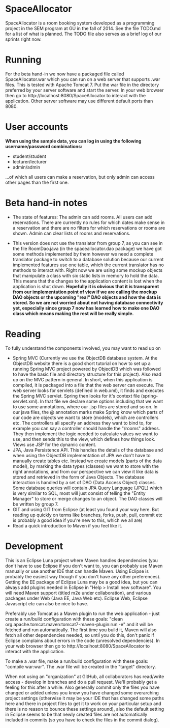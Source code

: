 SpaceAllocator
==============

SpaceAllocator is a room booking system developed as a programming project in the SEM program at GU in the fall of 2014. See the file TODO.md for a list of what is planned. The TODO file also serves as a brief log of our sprints right now.


Running
==============
For the beta hand-in we now have a packaged file called SpaceAllocator.war which you can run on a web server that supports .war files. This is tested with Apache Tomcat 7. Put the war file in the directory preferred by your server software and start the server. In your web browser then go to http://localhost:8080/SpaceAllocator to interact with the application. Other server software may use different default ports than 8080.


User accounts
==============
<b>When using the sample data, you can log in using the following username/password combinations:</b>
  - student/student
  - lecturer/lecturer
  - admin/admin

...of which all users can make a reservation, but only admin can access other pages than the first one.


Beta hand-in notes
==============

  - The state of features: The admin can add rooms. All users can add reservations. There are currently no rules for which dates make sense in a reservation and there are no filters for which reservations or rooms are shown. Admin can clear lists of rooms and reservations.

  - This version does not use the translator from group 7, as you can see in the file RoomDao.java (in the spaceallocator.dao package) we have got some methods implemented by them however we need a complete translator package to switch to a database solution because our current implemented features use one table, which the current translator has no methods to interact with. Right now we are using some mockup objects that manipulate a class with six static lists in memory to hold the data. This means that the changes to the application content is lost when the application is shut down. <b>Hopefully it is obvious that it is transparent from our implementation point of view if we are calling the mockup DAO objects or the upcoming "real" DAO objects and how the data is stored. So we are not worried about not having database connectivity yet, especially since group 7 now has learned how to make one DAO class which means making the rest will be really simple.</b>


Reading
==============

To fully understand the components involved, you may want to read up on
  - Spring MVC (Currently we use the ObjectDB database system. At the ObjectDB website there is a good short tutorial on how to set up a running Spring MVC project powered by ObjectDB which was followed to have the basic file and directory structure for this project). Also read up on the MVC pattern in general. In short, when this application is compiled, it is packaged into a file that the web server can execute. The web server looks for servlets (defined in web.xml), it finds and executes the Spring MVC servlet. Spring then looks for it's context file (spring-servlet.xml). In that file we declare some options including that we want to use some annotations, where our .jsp files are stored and so on. In our java files, the @ annotation marks make Spring know which parts of our code are objects we want to store (models), which are controllers etc. The controllers all specify an address they want to bind to, for example you can say a controller should handle the "/rooms" address. They then implement the logic needed to calculate values we want to use, and then sends this to the view, which defines how things look. Views use JSP for the dynamic content.
  - JPA, Java Persistence API. This handles the details of the database and when using the ObjectDB implementation of JPA we don't have to manually create tables etc. Instead we create models (parts of the data model), by marking the data types (classes) we want to store with the right annotations, and from our perspective we can view it like data is stored and retrieved in the form of Java Objects. The database interaction is handled by a set of DAO (Data Access Object) classes. Some database queries will contain JPA Query Language (JPQL) which is very similar to SQL, most will just consist of telling the "Entity Manager" to store or merge changes to an object. The DAO classes will be written by group 7. 
  - GIT and using GIT from Eclipse (at least you found your way here. But reading up quickly on terms like branches, forks, push, pull, commit etc is probably a good idea if you're new to this, which we all are) 
  - Read a quick introduction to Maven if you feel like it.


Development
==============

This is an Eclipse Luna project where Maven handles dependencies (you don't have to use Eclipse if you don't want to, you can probably use Maven manually or use another IDE that can handle Maven. Using Eclipse is probably the easiest way though if you don't have any other preferences). Getting the EE package of Eclipse Luna may be a good idea, but you can always add plugins needed in Eclipse in "Help > Install new software". You will need Maven support (titled m2e under collaboration), and various packages under Web (Java EE, Java Web etc). Eclipse Web, Eclipse Javascript etc can also be nice to have.

Preferably use Tomcat as a Maven plugin to run the web application - just create a run/build configuration with these goals:
"clean org.apache.tomcat.maven:tomcat7-maven-plugin:run -e" and it will be fetched and run automatically. The first time you build it, Maven will also fetch all other dependencies needed, so until you do this, don't panic if Eclipse complains about errors in the code (unresolved dependencies). In your web browser then go to http://localhost:8080/SpaceAllocator to interact with the application.

To make a .war file, make a run/build configuration with these goals: "compile war:war". The .war file will be created in the "target" directory.

When not using an "organization" at GitHub, all collaborators has read/write access - develop in branches and do a pull request. We'll probably get a feeling for this after a while. Also generally commit only the files you have changed or added unless you know you have changed some overarching project settings (otherwise it may be your IDE that has changed some paths here and there in project files to get it to work on your particular setup and there is no reason to bounce these settings around), also the default setting in Eclipse seems to be that newly created files are not automatically included in commits (so you have to check the files in the commit dialog).
